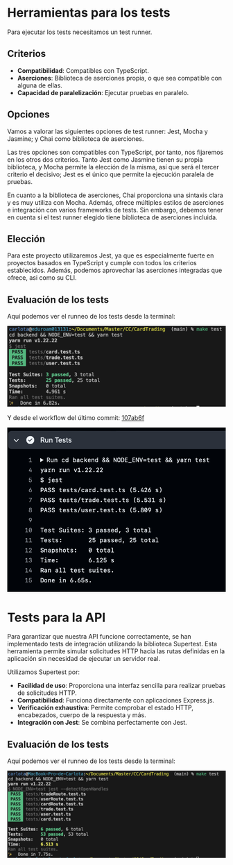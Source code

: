 # Herramientas para los tests
Para ejecutar los tests necesitamos un test runner.

## Criterios
- **Compatibilidad**: Compatibles con TypeScript.
- **Aserciones**: Biblioteca de aserciones propia, o que sea compatible con
alguna de ellas.
- **Capacidad de paralelización**: Ejecutar pruebas en paralelo.


## Opciones
Vamos a valorar las siguientes opciones de test runner: Jest, Mocha y Jasmine;
y Chai como biblioteca de aserciones.

Las tres opciones son compatibles con TypeScript, por tanto, nos fijaremos en
los otros dos criterios. Tanto Jest como Jasmine tienen su propia biblioteca,
y Mocha permite la elección de la misma, así que será el tercer criterio el 
decisivo; Jest es el único que permite la ejecución paralela de pruebas.

En cuanto a la biblioteca de aserciones, Chai proporciona una sintaxis clara y
es muy utiliza con Mocha. Además, ofrece múltiples estilos de aserciones e 
integración con varios frameworks de tests. Sin embargo, debemos tener en cuenta
si el test runner elegido tiene biblioteca de aserciones incluida.


## Elección
Para este proyecto utilizaremos Jest, ya que es especialmente fuerte en
proyectos basados en TypeScript y cumple con todos los criterios establecidos.
Además, podemos aprovechar las aserciones integradas que ofrece, asi como su 
CLI.


## Evaluación de los tests
Aquí podemos ver el runneo de los tests desde la terminal: <br>

![Tests VS](../imgs/tests_vs.png)

Y desde el workflow del último commit: [107ab6f](https://github.com/carlotiii30/CardTrading/commit/107ab6f35d23b36859d4009e963bd2a16bfb353e) <br>

![Tests GitHub](../imgs/tests_git.png)


# Tests para la API
Para garantizar que nuestra API funcione correctamente, se han implementado
tests de integración utilizando la biblioteca Supertest.
Esta herramienta permite simular solicitudes HTTP hacia las rutas definidas en
la aplicación sin necesidad de ejecutar un servidor real.

Utilizamos Supertest por:
- **Facilidad de uso**: Proporciona una interfaz sencilla para realizar pruebas
de solicitudes HTTP.
- **Compatibilidad**: Funciona directamente con aplicaciones Express.js.
- **Verificación exhaustiva**: Permite comprobar el estado HTTP, encabezados,
cuerpo de la respuesta y más.
- **Integración con Jest**: Se combina perfectamente con Jest.

## Evaluación de los tests
Aquí podemos ver el runneo de los tests desde la terminal: <br>

![Tests VS](../imgs/tests_api_vs.png)

